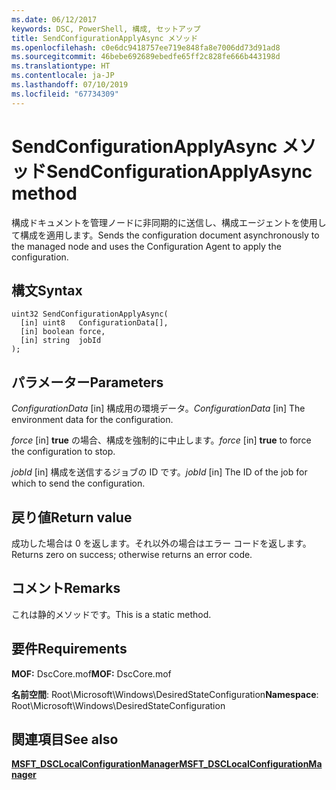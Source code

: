 ```yaml
---
ms.date: 06/12/2017
keywords: DSC, PowerShell, 構成, セットアップ
title: SendConfigurationApplyAsync メソッド
ms.openlocfilehash: c0e6dc9418757ee719e848fa8e7006dd73d91ad8
ms.sourcegitcommit: 46bebe692689ebedfe65ff2c828fe666b443198d
ms.translationtype: HT
ms.contentlocale: ja-JP
ms.lasthandoff: 07/10/2019
ms.locfileid: "67734309"
---
```

# <a name="sendconfigurationapplyasync-method"></a><span data-ttu-id="9c865-103">SendConfigurationApplyAsync メソッド</span><span class="sxs-lookup"><span data-stu-id="9c865-103">SendConfigurationApplyAsync method</span></span>

<span data-ttu-id="9c865-104">構成ドキュメントを管理ノードに非同期的に送信し、構成エージェントを使用して構成を適用します。</span><span class="sxs-lookup"><span data-stu-id="9c865-104">Sends the configuration document asynchronously to the managed node and uses the Configuration Agent to apply the configuration.</span></span>

## <a name="syntax"></a><span data-ttu-id="9c865-105">構文</span><span class="sxs-lookup"><span data-stu-id="9c865-105">Syntax</span></span>

```mof
uint32 SendConfigurationApplyAsync(
  [in] uint8   ConfigurationData[],
  [in] boolean force,
  [in] string  jobId
);
```

## <a name="parameters"></a><span data-ttu-id="9c865-106">パラメーター</span><span class="sxs-lookup"><span data-stu-id="9c865-106">Parameters</span></span>

<span data-ttu-id="9c865-107">*ConfigurationData* \[in\] 構成用の環境データ。</span><span class="sxs-lookup"><span data-stu-id="9c865-107">*ConfigurationData* \[in\] The environment data for the configuration.</span></span>

<span data-ttu-id="9c865-108">*force* \[in\] **true** の場合、構成を強制的に中止します。</span><span class="sxs-lookup"><span data-stu-id="9c865-108">*force* \[in\] **true** to force the configuration to stop.</span></span>

<span data-ttu-id="9c865-109">*jobId* \[in\] 構成を送信するジョブの ID です。</span><span class="sxs-lookup"><span data-stu-id="9c865-109">*jobId* \[in\] The ID of the job for which to send the configuration.</span></span>

## <a name="return-value"></a><span data-ttu-id="9c865-110">戻り値</span><span class="sxs-lookup"><span data-stu-id="9c865-110">Return value</span></span>

<span data-ttu-id="9c865-111">成功した場合は 0 を返します。それ以外の場合はエラー コードを返します。</span><span class="sxs-lookup"><span data-stu-id="9c865-111">Returns zero on success; otherwise returns an error code.</span></span>

## <a name="remarks"></a><span data-ttu-id="9c865-112">コメント</span><span class="sxs-lookup"><span data-stu-id="9c865-112">Remarks</span></span>

<span data-ttu-id="9c865-113">これは静的メソッドです。</span><span class="sxs-lookup"><span data-stu-id="9c865-113">This is a static method.</span></span>

## <a name="requirements"></a><span data-ttu-id="9c865-114">要件</span><span class="sxs-lookup"><span data-stu-id="9c865-114">Requirements</span></span>

<span data-ttu-id="9c865-115">**MOF:** DscCore.mof</span><span class="sxs-lookup"><span data-stu-id="9c865-115">**MOF:** DscCore.mof</span></span>

<span data-ttu-id="9c865-116">**名前空間**: Root\Microsoft\Windows\DesiredStateConfiguration</span><span class="sxs-lookup"><span data-stu-id="9c865-116">**Namespace**: Root\Microsoft\Windows\DesiredStateConfiguration</span></span>

## <a name="see-also"></a><span data-ttu-id="9c865-117">関連項目</span><span class="sxs-lookup"><span data-stu-id="9c865-117">See also</span></span>

[<span data-ttu-id="9c865-118">**MSFT_DSCLocalConfigurationManager**</span><span class="sxs-lookup"><span data-stu-id="9c865-118">**MSFT_DSCLocalConfigurationManager**</span></span>](msft-dsclocalconfigurationmanager.md)
